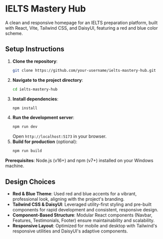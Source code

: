 # IELTS Mastery Hub

A clean and responsive homepage for an IELTS preparation platform, built with React, Vite, Tailwind CSS, and DaisyUI, featuring a red and blue color scheme.

## Setup Instructions

1. **Clone the repository**:
   ```bash
   git clone https://github.com/your-username/ielts-mastery-hub.git
   ```
2. **Navigate to the project directory**:
   ```bash
   cd ielts-mastery-hub
   ```
3. **Install dependencies**:
   ```bash
   npm install
   ```
4. **Run the development server**:
   ```bash
   npm run dev
   ```
   Open `http://localhost:5173` in your browser.
5. **Build for production** (optional):
   ```bash
   npm run build
   ```

**Prerequisites**: Node.js (v16+) and npm (v7+) installed on your Windows machine.

## Design Choices

- **Red & Blue Theme**: Used red and blue accents for a vibrant, professional look, aligning with the project's branding.
- **Tailwind CSS & DaisyUI**: Leveraged utility-first styling and pre-built components for rapid development and consistent, responsive design.
- **Component-Based Structure**: Modular React components (Navbar, Features, Testimonials, Footer) ensure maintainability and scalability.
- **Responsive Layout**: Optimized for mobile and desktop with Tailwind's responsive utilities and DaisyUI's adaptive components.